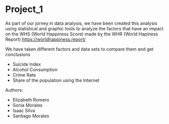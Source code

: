 # Project_1
As part of our jorney in data analysis, we have been created this analysis using statistical and graphic tools to analyze the factors that have an impact on the WHS (World Happiness Score) made by the WHR (World Hapiness Report) https://worldhappiness.report/

We have taken different factors and data sets to compare them and get conclusions

- Suicide Index
- Alcohol Consumption
- Crime Rate
- Share of the population using the Internet


Authors:
- Elizabeth Romero
- Sonia Morales
- Isaac Silva
- Santiago Morales
